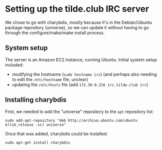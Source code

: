 # Setting up the tilde.club IRC server

We chose to go with charybdis, mostly because it's in the Debian/Ubuntu package repository (universe), so we can update it without having to go through the configure/make/make install process.

## System setup

The server is an Amazon EC2 instance, running Ubuntu. Initial system setup included:

* modifying the hostname (`sudo hostname irc`) (and perhaps also needing to edit the `/etc/hostname` file, unclear)
* updating the `/etc/hosts` file (add `172.30.0.216 irc.tilde.club irc`)

## Installing charybdis

First, we needed to add the "universe" repository to the `apt` repository list:

```
sudo add-apt-repository "deb http://archive.ubuntu.com/ubuntu $(lsb_release -sc) universe"
```

Once that was added, charybdis could be installed:

```
sudo apt-get install charybdis
```
